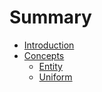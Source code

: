 # Summary

- [Introduction](./introduction.md)
- [Concepts](./concepts/_.md)
  - [Entity](./concepts/entity.md)
  - [Uniform](./concepts/uniform.md)
